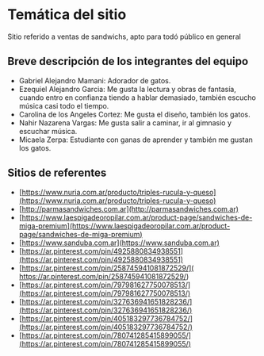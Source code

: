 # Temática del sitio

Sitio referido a ventas de sandwichs, apto para todó público en general

## Breve descripción de los integrantes del equipo

- Gabriel Alejandro Mamani: Adorador de gatos.
- Ezequiel Alejandro Garcia: Me gusta la lectura y obras de fantasía, cuando entro en confianza tiendo a hablar demasiado, también escucho música casi todo el tiempo.
- Carolina de los Angeles Cortez: Me gusta el diseño, también los gatos.
- Nahir Nazarena Vargas: Me gusta salir a caminar, ir al gimnasio y escuchar música.
- Micaela Zerpa: Estudiante con ganas de aprender y también me gustan los gatos.

## Sitios de referentes

- [https://www.nuria.com.ar/producto/triples-rucula-y-queso](https://www.nuria.com.ar/producto/triples-rucula-y-queso)
- [http://parmasandwiches.com.ar](http://parmasandwiches.com.ar)
- [https://www.laespigadeoropilar.com.ar/product-page/sandwiches-de-miga-premium](https://www.laespigadeoropilar.com.ar/product-page/sandwiches-de-miga-premium)
- [https://www.sanduba.com.ar](https://www.sanduba.com.ar)
- [https://ar.pinterest.com/pin/4925880834938551](https://ar.pinterest.com/pin/4925880834938551)
- [https://ar.pinterest.com/pin/258745941081872529/]( https://ar.pinterest.com/pin/258745941081872529/)
- [https://ar.pinterest.com/pin/797981627750078513/](https://ar.pinterest.com/pin/797981627750078513/)
- [https://ar.pinterest.com/pin/327636941651828236/](https://ar.pinterest.com/pin/327636941651828236/)
- [https://ar.pinterest.com/pin/405183297736784752/](https://ar.pinterest.com/pin/405183297736784752/)
- [https://ar.pinterest.com/pin/780741285415899055/](https://ar.pinterest.com/pin/780741285415899055/)

